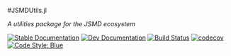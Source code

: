 
#JSMDUtils.jl

_A utilities package for the JSMD ecosystem_

[![Stable Documentation](https://img.shields.io/badge/docs-stable-blue.svg)](https://juliaspacemissiondesign.github.io/JSMDUtils.jl/stable/) 
[![Dev Documentation](https://img.shields.io/badge/docs-dev-blue.svg)](https://juliaspacemissiondesign.github.io/JSMDUtils.jl/dev/) 
[![Build Status](https://github.com/JuliaSpaceMissionDesign/JSMDUtils.jl/actions/workflows/ci.yml/badge.svg?branch=main)](https://github.com/JuliaSpaceMissionDesign/JSMDUtils.jl/actions/workflows/ci.yml)
[![codecov](https://codecov.io/gh/JuliaSpaceMissionDesign/JSMDUtils.jl/branch/main/graph/badge.svg?token=3SJCV229XX)](https://codecov.io/gh/JuliaSpaceMissionDesign/JSMDUtils.jl)
[![Code Style: Blue](https://img.shields.io/badge/code%20style-blue-4495d1.svg)](https://github.com/invenia/BlueStyle)